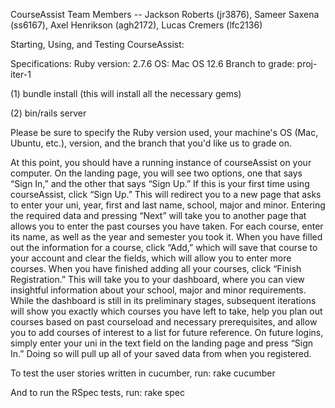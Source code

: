 CourseAssist
Team Members -- Jackson Roberts (jr3876), Sameer Saxena (ss6167), Axel Henrikson (agh2172), Lucas Cremers (lfc2136)

Starting, Using, and Testing CourseAssist:

Specifications:
Ruby version: 2.7.6
OS: Mac OS 12.6
Branch to grade: proj-iter-1

(1) bundle install (this will install all the necessary gems)

(2) bin/rails server 

Please be sure to specify the Ruby version used, your machine's OS (Mac, Ubuntu, etc.), version, and the branch that you'd like us to grade on.

At this point, you should have a running instance of courseAssist on your computer. On the landing page, you will see two options, one that says “Sign In,” and the other that says “Sign Up.” If this is your first time using courseAssist, click “Sign Up.” This will redirect you to a new page that asks to enter your uni, year, first and last name, school, major and minor. Entering the required data and pressing “Next” will take you to another page that allows you to enter the past courses you have taken. For each course, enter its name, as well as the year and semester you took it. When you have filled out the information for a course, click “Add,” which will save that course to your account and clear the fields, which will allow you to enter more courses. When you have finished adding all your courses, click “Finish Registration.” This will take you to your dashboard, where you can view insightful information about your school, major and minor requirements. While the dashboard is still in its preliminary stages, subsequent iterations will show you exactly which courses you have left to take, help you plan out courses based on past courseload and necessary prerequisites, and allow you to add courses of interest to a list for future reference. On future logins, simply enter your uni in the text field on the landing page and press “Sign In.” Doing so will pull up all of your saved data from when you registered. 

To test the user stories written in cucumber, run: 
rake cucumber

And to run the RSpec tests, run:
rake spec

